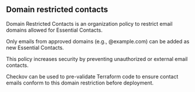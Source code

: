 ## Domain restricted contacts

Domain Restricted Contacts is an organization policy to restrict email domains allowed for Essential Contacts.

Only emails from approved domains (e.g., @example.com) can be added as new Essential Contacts.

This policy increases security by preventing unauthorized or external email contacts.

Checkov can be used to pre-validate Terraform code to ensure contact emails conform to this domain restriction before deployment.
